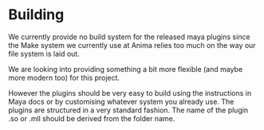 # Building #

We currently provide no build system for the released maya plugins since the Make system we currently use at Anima relies too much on the way our file system is laid out.

We are looking into providing something a bit more flexible (and maybe more modern too) for this project.

However the plugins should be very easy to build using the instructions in Maya docs or by customising whatever system you already use. The plugins are structured in a very standard fashion. The name of the plugin .so or .mll should be derived from the folder name.